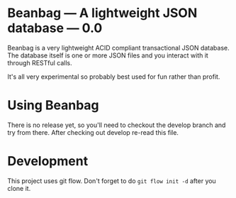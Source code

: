 # Beanbag — A lightweight JSON database — 0.0 #

Beanbag is a very lightweight ACID compliant transactional JSON database. The database itself is one or more JSON files and you interact with it through RESTful calls.

It's all very experimental so probably best used for fun rather than profit.

# Using Beanbag #

There is no release yet, so you'll need to checkout the develop branch and try from there. After checking out develop re-read this file.

# Development #

This project uses git flow. Don't forget to do `git flow init -d` after you clone it.
